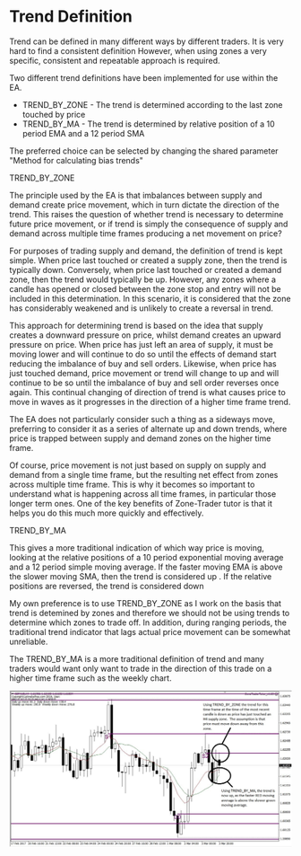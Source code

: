 # Trend Definition

Trend can be defined in many different ways by different traders. It is very hard to find a consistent definition However, when using zones a very specific, consistent and repeatable approach is required.

Two different trend definitions have been implemented for use within the EA.

* TREND\_BY\_ZONE - The trend is determined according to the last zone touched by price
* TREND\_BY\_MA - The trend is determined by relative position of a 10 period EMA and a 12 period SMA 

The preferred choice can be selected by changing the  shared parameter "Method for calculating bias trends"

TREND\_BY\_ZONE

The principle used by the EA is that imbalances between supply and demand create price movement, which in turn dictate the direction of the trend. This raises the question of whether trend is necessary to determine future price movement, or if trend is simply the consequence of supply and demand across multiple time frames producing a net movement on price?

For purposes of trading supply and demand, the definition of trend is kept simple. When price last touched or created a supply zone, then the trend is typically down. Conversely, when price last touched or created a demand zone, then the trend would typically be up. However, any zones where a candle has opened or closed between the zone stop and entry will not be included in this determination. In this scenario, it is considered that the zone has considerably weakened and is unlikely to create a reversal in trend.

This approach  for determining trend is based on the idea that supply creates a downward pressure on price, whilst demand creates an upward pressure on price. When price has just left an area of supply, it must be moving lower and will continue to do so until the effects of demand start reducing the imbalance of buy and sell orders. Likewise, when price  has just touched demand, price movement or trend will change to up and will continue to be so until the imbalance of buy and sell order reverses once again. This continual changing of direction of trend is what causes price to move in waves as it progresses in the direction of a higher time frame trend.

The EA does not particularly consider such a thing as a sideways move, preferring to consider it as a series of alternate up and down trends, where price is trapped between supply and demand zones on the higher time frame.

Of course, price movement is not just based on supply on supply and demand from a single time frame, but the resulting net effect from zones across multiple time frame. This is why it becomes so important to understand what is happening across all time frames, in particular those longer term ones. One of the key benefits of Zone-Trader tutor is that it helps you do this much more quickly and effectively.

TREND\_BY\_MA

This gives a more traditional indication of which way price is moving, looking at the relative positions of a 10 period exponential moving average and a 12 period simple moving average. If the faster moving EMA is above the slower moving SMA, then the trend is considered up . If the relative positions are reversed, the trend is considered down

My own preference is to use TREND\_BY\_ZONE as I work on the basis that trend is detemined by zones and therefore we should not be using trends to determine which zones to trade off. In addition, during ranging periods, the traditional trend indicator that lags actual price movement can be somewhat unreliable.

The TREND\_BY\_MA is a more traditional definition of trend and many traders would want only want to trade in the direction of this trade on a higher time frame such as the weekly chart.

![](/assets/H4trendDefintions.JPG)

